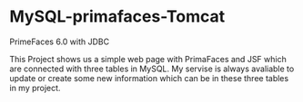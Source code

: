 # MySQL-primafaces-Tomcat
PrimeFaces 6.0 with JDBC 

This Project shows us a simple web page with PrimaFaces and JSF  which are connected with three tables in MySQL. My servise is always avaliable to update or create some new information which can be in these three tables in my project.
